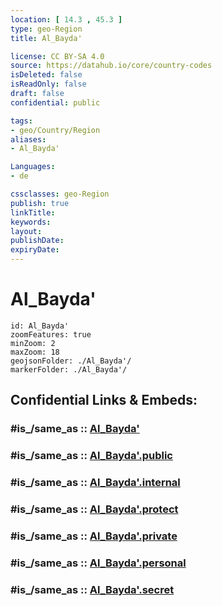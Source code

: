 ```yaml
---
location: [ 14.3 , 45.3 ] 
type: geo-Region
title: Al_Bayda'

license: CC BY-SA 4.0
source: https://datahub.io/core/country-codes
isDeleted: false
isReadOnly: false
draft: false
confidential: public

tags:
- geo/Country/Region
aliases:
- Al_Bayda'

Languages:
- de

cssclasses: geo-Region
publish: true
linkTitle: 
keywords: 
layout: 
publishDate: 
expiryDate: 
---
```


# Al_Bayda'

```leaflet
id: Al_Bayda'
zoomFeatures: true 
minZoom: 2 
maxZoom: 18
geojsonFolder: ./Al_Bayda'/
markerFolder: ./Al_Bayda'/
```


## Confidential Links & Embeds: 

### #is_/same_as :: [Al_Bayda'](/_Standards/Earth/Continent/Asia/Asia~West/Yemen~Republic/governorates~Yemen/Al_Bayda'.md) 

### #is_/same_as :: [Al_Bayda'.public](/_public/Earth/Continent/Asia/Asia~West/Yemen~Republic/governorates~Yemen/Al_Bayda'.public.md) 

### #is_/same_as :: [Al_Bayda'.internal](/_internal/Earth/Continent/Asia/Asia~West/Yemen~Republic/governorates~Yemen/Al_Bayda'.internal.md) 

### #is_/same_as :: [Al_Bayda'.protect](/_protect/Earth/Continent/Asia/Asia~West/Yemen~Republic/governorates~Yemen/Al_Bayda'.protect.md) 

### #is_/same_as :: [Al_Bayda'.private](/_private/Earth/Continent/Asia/Asia~West/Yemen~Republic/governorates~Yemen/Al_Bayda'.private.md) 

### #is_/same_as :: [Al_Bayda'.personal](/_personal/Earth/Continent/Asia/Asia~West/Yemen~Republic/governorates~Yemen/Al_Bayda'.personal.md) 

### #is_/same_as :: [Al_Bayda'.secret](/_secret/Earth/Continent/Asia/Asia~West/Yemen~Republic/governorates~Yemen/Al_Bayda'.secret.md)

